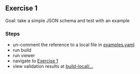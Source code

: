 ## Exercise 1

Goal: take a simple JSON schema and test with an example

### Steps
- un-comment the reference to a local file in [examples.yaml](examples.yaml)
- run build
- run viewer
- navigate to [Exercise 1](/bblock/ogc.bbr.tutorial.exercise1_completed)
- view validation results at [build-local/...](/register/build-local/tests/report.html#bblock-ogc.bbr.tutorial.exercise1_completed)